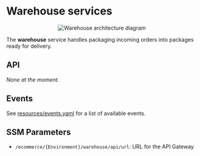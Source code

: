 Warehouse services
==================

<p align="center">
  <img alt="Warehouse architecture diagram" src="images/warehouse.png"/>
</p>

The __warehouse__ service handles packaging incoming orders into packages ready for delivery.

## API

_None at the moment._

## Events

See [resources/events.yaml](resources/events.yaml) for a list of available events.

## SSM Parameters

* `/ecommerce/{Environment}/warehouse/api/url`: URL for the API Gateway
